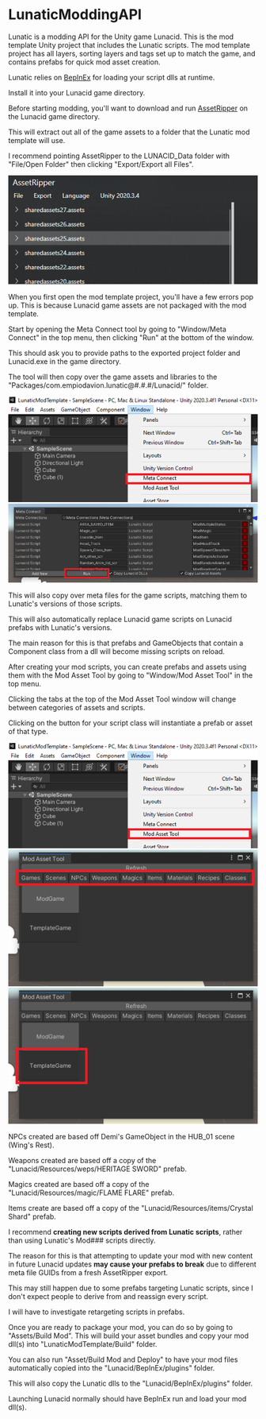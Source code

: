 # LunaticModdingAPI
Lunatic is a modding API for the Unity game Lunacid. This is the mod template Unity project that includes the Lunatic scripts.
The mod template project has all layers, sorting layers and tags set up to match the game, and contains prefabs for quick mod asset creation.

Lunatic relies on [BepInEx](https://github.com/BepInEx/BepInEx/) for loading your script dlls at runtime.

Install it into your Lunacid game directory.


Before starting modding, you'll want to download and run [AssetRipper](https://github.com/AssetRipper/AssetRipper) on the Lunacid game directory.

This will extract out all of the game assets to a folder that the Lunatic mod template will use.

I recommend pointing AssetRipper to the LUNACID_Data folder with "File/Open Folder" then clicking "Export/Export all Files".

![AssetRipper](https://raw.githubusercontent.com/EmpioDavion/LunaticModdingAPI/main/Images/Step1.png "AssetRipper")


When you first open the mod template project, you'll have a few errors pop up. This is because Lunacid game assets are not packaged with the mod template.

Start by opening the Meta Connect tool by going to "Window/Meta Connect" in the top menu, then clicking "Run" at the bottom of the window.

This should ask you to provide paths to the exported project folder and Lunacid.exe in the game directory.

The tool will then copy over the game assets and libraries to the "Packages/com.empiodavion.lunatic@#.#.#/Lunacid/" folder.

![Window/Meta Connect](https://raw.githubusercontent.com/EmpioDavion/LunaticModdingAPI/main/Images/Step2.png "Window/Meta Connect")
![Run Meta Connect](https://raw.githubusercontent.com/EmpioDavion/LunaticModdingAPI/main/Images/Step3.png "Run Meta Connect")


This will also copy over meta files for the game scripts, matching them to Lunatic's versions of those scripts.

This will also automatically replace Lunacid game scripts on Lunacid prefabs with Lunatic's versions.

The main reason for this is that prefabs and GameObjects that contain a Component class from a dll will become missing scripts on reload.

After creating your mod scripts, you can create prefabs and assets using them with the Mod Asset Tool by going to "Window/Mod Asset Tool" in the top menu.

Clicking the tabs at the top of the Mod Asset Tool window will change between categories of assets and scripts.

Clicking on the button for your script class will instantiate a prefab or asset of that type.

![Window/Mod Asset Tool](https://raw.githubusercontent.com/EmpioDavion/LunaticModdingAPI/main/Images/Step4.png "Window/Mod Asset Tool")
![Mod Asset Tool categories](https://raw.githubusercontent.com/EmpioDavion/LunaticModdingAPI/main/Images/Step5.png "Mod Asset Tool categories")
![Script class prefab](https://raw.githubusercontent.com/EmpioDavion/LunaticModdingAPI/main/Images/Step6.png "Script class prefab")


NPCs created are based off Demi's GameObject in the HUB_01 scene (Wing's Rest).

Weapons created are based off a copy of the "Lunacid/Resources/weps/HERITAGE SWORD" prefab.

Magics created are based off a copy of the "Lunacid/Resources/magic/FLAME FLARE" prefab.

Items create are based off a copy of the "Lunacid/Resources/items/Crystal Shard" prefab.


I recommend **creating new scripts derived from Lunatic scripts**, rather than using Lunatic's Mod### scripts directly.

The reason for this is that attempting to update your mod with new content in future Lunacid updates **may cause your prefabs to break** due to different meta file GUIDs from a fresh AssetRipper export.

This may still happen due to some prefabs targeting Lunatic scripts, since I don't expect people to derive from and reassign every script.

I will have to investigate retargeting scripts in prefabs.


Once you are ready to package your mod, you can do so by going to "Assets/Build Mod". This will build your asset bundles and copy your mod dll(s) into "LunaticModTemplate/Build" folder.

You can also run "Asset/Build Mod and Deploy" to have your mod files automatically copied into the "Lunacid/BepInEx/plugins" folder.

This will also copy the Lunatic dlls to the "Lunacid/BepInEx/plugins" folder.

Launching Lunacid normally should have BepInEx run and load your mod dll(s).

